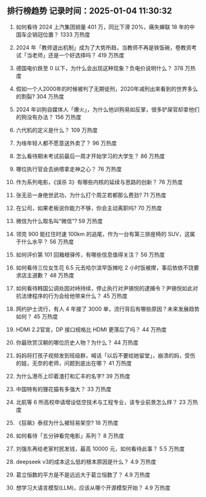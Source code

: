 
## 排行榜趋势 记录时间：2025-01-04 11:30:32
  
  1. 如何看待 2024 上汽集团销量 401 万，同比下滑 20%，痛失蝉联 18 年的中国车企销冠位置？ 1333 万热度
    
  2. 2024 年「教师退出机制」成为了大势所趋，当教师不再是铁饭碗，卷教资考试「当老师」还是一个好选择吗？ 419 万热度
    
  3. 德国电价跌至 0 以下，为什么会出现这种现象？负电价说明什么？ 378 万热度
    
  4. 假如一个人2000年的时候被判了无期徒刑，2020年减刑出来看到的世界多么的割裂? 304 万热度
    
  5. 2024 年训狗自媒体人「爆火」，为什么他训狗易如反掌，很多铲屎官却拿他们的狗没有办法？ 156 万热度
    
  6. 六代机的定义是什么？ 109 万热度
    
  7. 为啥年轻人都不愿意送外卖了？ 96 万热度
    
  8. 怎么看待期末考试前最后一周才开始学习的大学生？ 86 万热度
    
  9. 哪位执行官会去纳塔拿走神之心？ 76 万热度
    
  10. 作为系列电影，《误杀 3》有哪些内核的延续与思路的创新？ 76 万热度
    
  11. 张无忌一身绝世武功，为什么打个周芷若都那么费劲? 71 万热度
    
  12. 在公司，如果老板说你能力不够，你会主动离职吗? 70 万热度
    
  13. 微信为什么取名叫“微信”? 59 万热度
    
  14. 领克 900 能扛住时速 100km 的追尾，作为一台有第三排座椅的 SUV，这属于什么水平？ 56 万热度
    
  15. 如何评价第 101 回箱根驿传，有哪些信息值得关注？ 56 万热度
    
  16. 如何看待三位女生花 6.5 元去哈尔滨早饭摊吃 2 小时饭被撵，事后依依不饶要求店主道歉？ 48 万热度
    
  17. 如何看待韩国公调处因对峙持续，停止执行对尹锡悦的逮捕令？尹锡悦如此对抗法律程序的行为会给他带来什么？ 45 万热度
    
  18. 网约护士流行，有人 4 年接了 3000 单，流行背后有哪些原因？未来发展趋势如何？ 45 万热度
    
  19. HDMI 2.2官宣，DP 接口规格比 HDMI 更落后了吗？ 44 万热度
    
  20. 你最欣赏汉朝的哪位历史人物？为什么？ 44 万热度
    
  21. 妈妈将打孩子视频发到班级群，喊话「以后不要给她留堂」，崩溃的妈，受伤的娃，无奈的老师，问题到底出在哪？ 41 万热度
    
  22. 为什么港币上印着渣打和汇丰的名字? 39 万热度
    
  23. 中国特有的狸花猫有多强大？ 33 万热度
    
  24. 北航等 6 所高校申请增设低空技术与工程专业，该专业前景怎么样？ 23 万热度
    
  25. 《狂飙》泰叔为什么被轻易架空? 18 万热度
    
  26. 如何看待「五分钟看完电影」系列？ 8 万热度
    
  27. 刘强东再给老家村民发钱，最高 10000 元，如何看待此事？ 5.5 万热度
    
  28. deepseek v3的成本这么低的根本原因是什么？ 4.9 万热度
    
  29. 葛立恒数的平方是不是远远大于葛立恒数了？ 4.9 万热度
    
  30. 想学习大语言模型(LLM)，应该从哪个开源模型开始？ 4.9 万热度
    